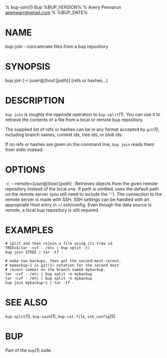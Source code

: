 % bup-join(1) Bup %BUP_VERSION%
% Avery Pennarun <apenwarr@gmail.com>
% %BUP_DATE%

# NAME

bup-join - concatenate files from a bup repository

# SYNOPSIS

bup join \[-r [*user*@]*host*:[*path*]\] \[refs or hashes...\]

# DESCRIPTION

`bup join` is roughly the opposite operation to
`bup-split`(1).  You can use it to retrieve the contents of
a file from a local or remote bup repository.

The supplied list of refs or hashes can be in any format
accepted by `git`(1), including branch names, commit ids,
tree ids, or blob ids.

If no refs or hashes are given on the command line, `bup
join` reads them from stdin instead.

# OPTIONS

-r, \--remote=[*user*@]*host*:[*path*]
:   Retrieves objects from the given remote repository
    instead of the local one.  If *path* is omitted, uses the default 
    path on the remote server (you still need to include the ':').
    The connection to the remote server is made with SSH. SSH settings 
    can be handled with an appropriate Host entry in ~/.ssh/config. 
    Even though the data source is remote, a local bup repository is 
    still required.

# EXAMPLES
    # split and then rejoin a file using its tree id
    TREE=$(tar -cvf - /etc | bup split -t)
    bup join $TREE | tar -tf -
    
    # make two backups, then get the second-most-recent.
    # mybackup~1 is git(1) notation for the second most
    # recent commit on the branch named mybackup.
    tar -cvf - /etc | bup split -n mybackup
    tar -cvf - /etc | bup split -n mybackup
    bup join mybackup~1 | tar -tf -

# SEE ALSO

`bup-split`(1), `bup-save`(1), `bup-cat-file`, `ssh_config`(5)

# BUP

Part of the `bup`(1) suite.
